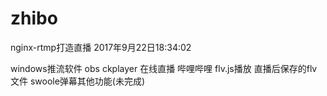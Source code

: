 # zhibo
nginx-rtmp打造直播
2017年9月22日18:34:02

windows推流软件 obs
ckplayer 在线直播
哔哩哔哩 flv.js播放 直播后保存的flv文件
swoole弹幕其他功能(未完成)
